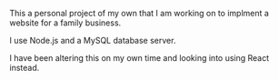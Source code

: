
This a personal project of my own that I am working on to implment a website
for a family business.

I use Node.js and a MySQL database server.

I have been altering this on my own time and looking into using React instead.
